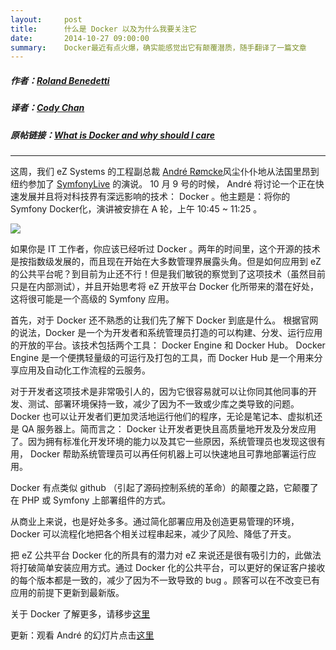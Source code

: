 ```yaml
---
layout:     post
title:      什么是 Docker 以及为什么我要关注它
date:       2014-10-27 09:00:00
summary:    Docker最近有点火爆，确实能感觉出它有颠覆潜质，随手翻译了一篇文章
---
```



##### 作者：[Roland Benedetti](https://twitter.com/rolandbenedetti)
##### 译者：[Cody Chan](http://int64ago.org/)

##### 原帖链接：[What is Docker and why should I care](http://ez.no/Blog/What-is-Docker-and-why-should-I-care)

---

这周，我们 eZ Systems 的工程副总裁 [André Rømcke](https://twitter.com/andrerom)风尘仆仆地从法国里昂到纽约参加了 [SymfonyLive](http://newyork2014.live.symfony.com/) 的演说。 10 月 9 号的时候， André 将讨论一个正在快速发展并且将对科技界有深远影响的技术： Docker 。他主题是：将你的 Symfony Docker化，演讲被安排在 A 轮，上午 10:45 ~ 11:25 。

![](https://dn-getlink.qbox.me/abfa6ae1-5da0-11e4-82db-65b8e2f78942.jpg)


如果你是 IT 工作者，你应该已经听过 Docker 。两年的时间里，这个开源的技术是按指数级发展的，而且现在开始在大多数管理界展露头角。但是如何应用到 eZ 的公共平台呢？到目前为止还不行！但是我们敏锐的察觉到了这项技术（虽然目前只是在内部测试），并且开始思考将 eZ 开放平台 Docker 化所带来的潜在好处， 这将很可能是一个高级的 Symfony 应用。

首先，对于 Docker 还不熟悉的让我们先了解下 Docker 到底是什么。 根据官网的说法，Docker 是一个为开发者和系统管理员打造的可以构建、分发、运行应用的开放的平台。该技术包括两个工具： Docker Engine 和 Docker Hub。 Docker Engine 是一个便携轻量级的可运行及打包的工具，而 Docker Hub 是一个用来分享应用及自动化工作流程的云服务。

对于开发者这项技术是非常吸引人的，因为它很容易就可以让你同其他同事的开发、测试、部署环境保持一致，减少了因为不一致或少库之类导致的问题。 Docker 也可以让开发者们更加灵活地运行他们的程序，无论是笔记本、虚拟机还是 QA 服务器上。简而言之： Docker 让开发者更快且高质量地开发及分发应用了。因为拥有标准化开发环境的能力以及其它一些原因，系统管理员也发现这很有用， Docker 帮助系统管理员可以再任何机器上可以快速地且可靠地部署运行应用。

Docker 有点类似 github （引起了源码控制系统的革命）的颠覆之路，它颠覆了在 PHP 或 Symfony 上部署组件的方式。

从商业上来说，也是好处多多。通过简化部署应用及创造更易管理的环境， Docker 可以流程化地把各个相关过程串起来，减少了风险、降低了开支。

把 eZ 公共平台 Docker 化的所具有的潜力对 eZ 来说还是很有吸引力的，此做法将打破简单安装应用方式。通过 Docker 化的公共平台，可以更好的保证客户接收的每个版本都是一致的，减少了因为不一致导致的 bug 。顾客可以在不改变已有应用的前提下更新到最新版。

关于 Docker 了解更多，请移步[这里](https://www.docker.com/whatisdocker/)

更新：观看 André 的幻灯片点击[这里](https://speakerdeck.com/andrerom/dockerize-your-symfony-application)
